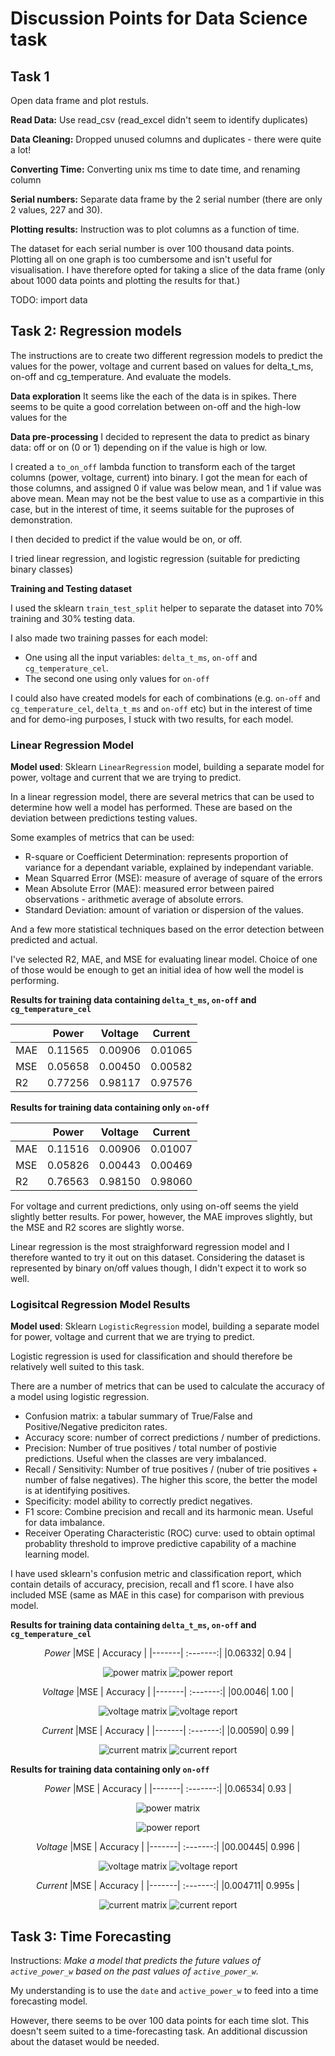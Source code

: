 # Discussion Points for Data Science task

## Task 1 
Open data frame and plot restuls.

**Read Data:**
Use read_csv (read_excel didn't seem to identify duplicates)

**Data Cleaning:** Dropped unused columns and duplicates - there were quite a lot!

**Converting Time:** Converting unix ms time to date time, and renaming column

**Serial numbers:** Separate data frame by the 2 serial number (there are only 2 values, 227 and 30).

**Plotting results:**
Instruction was to plot columns as a function of time.

The dataset for each serial number is over 100 thousand data points. Plotting all on one graph is too cumbersome and isn't useful for visualisation. I have therefore opted for taking a slice of the data frame (only about 1000 data points and plotting the results for that.)

TODO: import data

## Task 2: Regression models

The instructions are to create two different regression models to predict the values for the power, voltage and current based on values for delta_t_ms, on-off and cg_temperature. And evaluate the models.

**Data exploration**
It seems like the each of the data is in spikes. There seems to be quite a good correlation between on-off and the high-low values for the 

**Data pre-processing**
I decided to represent the data to predict as binary data: off or on (0 or 1) depending on if the value is high or low. 

I created a `to_on_off` lambda function to transform each of the target columns (power, voltage, current) into binary. I got the mean for each of those columns, and assigned 0 if value was below mean, and 1 if value was above mean. Mean may not be the best value to use as a compartivie in this case, but in the interest of time, it seems suitable for the puproses of demonstration.

I then decided to predict if the value would be on, or off. 

I tried linear regression, and logistic regression (suitable for predicting binary classes)

**Training and Testing dataset**

I used the sklearn `train_test_split` helper to separate the dataset into 70% training and 30% testing data.

I also made two training passes for each model: 
* One using all the input variables: `delta_t_ms`, `on-off` and `cg_temperature_cel`.
* The second one using only values for `on-off` 

I could also have created models for each of combinations (e.g. `on-off` and `cg_temperature_cel`, `delta_t_ms` and `on-off` etc) but in the interest of time and for demo-ing purposes, I stuck with two results, for each model.

### Linear Regression Model

**Model used**: Sklearn `LinearRegression` model, building a separate model for power, voltage and current that we are trying to predict.


In a linear regression model, there are several metrics that can be used to determine how well a model has performed. These are based on the deviation between predictions testing values.

Some examples of metrics that can be used:
* R-square or Coefficient Determination: represents proportion of variance for a dependant variable, explained by independant variable. 
* Mean Squarred Error (MSE): measure of average of square of the errors
* Mean Absolute Error (MAE): measured error between paired observations - arithmetic average of absolute errors.
* Standard Deviation: amount of variation or dispersion of the values.

And a few more statistical techniques based on the error detection between predicted and actual.

I've selected R2, MAE, and MSE for evaluating linear model. Choice of one of those would be enough to get an initial idea of how well the model is performing.

**Results for training data containing `delta_t_ms`, `on-off` and `cg_temperature_cel`**

<center>

|       |   Power   | Voltage | Current |
|-------| :-------: | ----    | --- |
|MAE |0.11565  | 0.00906 | 0.01065 |
|MSE |0.05658  | 0.00450 | 0.00582 |
|R2  |0.77256  | 0.98117 | 0.97576 |
</center>

**Results for training data containing only `on-off`**
<center>


|       |   Power   | Voltage | Current |
|-------| :-------: | ----    | --- |
|MAE |0.11516  | 0.00906 | 0.01007 |
|MSE |0.05826  | 0.00443 | 0.00469 |
|R2  |0.76563  | 0.98150 | 0.98060 |
</center>

For voltage and current predictions, only using on-off seems the yield slightly better results. For power, however, the MAE improves slightly, but the MSE and R2 scores are slightly worse.

Linear regression is the most straighforward regression model and I therefore wanted to try it out on this dataset. Considering the dataset is represented by binary on/off values though, I didn't expect it to work so well.

### Logisitcal Regression Model Results

**Model used**: Sklearn `LogisticRegression` model, building a separate model for power, voltage and current that we are trying to predict.

Logistic regression is used for classification and should therefore be relatively well suited to this task.

There are a number of metrics that can be used to calculate the accuracy of a model using logistic regression.
* Confusion matrix: a tabular summary of True/False and Positive/Negative prediciton rates.
* Accuracy score: number of correct predictions / number of predictions.
* Precision: Number of true positives / total number of postivie predictions. Useful when the classes are very imbalanced.
* Recall / Sensitivity: Number of true positives / (nuber of trie positives + number of false negatives). The higher this score, the better the model is at identifying positives.
* Specificity: model ability to correctly predict negatives.
* F1 score: Combine precision and recall and its harmonic mean. Useful for data imbalance.
* Receiver Operating Characteristic (ROC) curve: used to obtain optimal probablity threshold to improve predictive capability of a machine learning model.

I have used sklearn's confusion metric and classification report, which contain details of accuracy, precision, recall and f1 score. I have also included MSE (same as MAE in this case) for comparison with previous model.

**Results for training data containing `delta_t_ms`, `on-off` and `cg_temperature_cel`**

<center>

*Power*
|MSE    | Accuracy |
|-------| :-------:| 
|0.06332| 0.94     | 


![power matrix](plots/cnf_matrix_power_all.png)
![power report](plots/class_power_all.png)


*Voltage*
|MSE    | Accuracy |
|-------| :-------:| 
|00.0046| 1.00     | 


![voltage matrix](plots/cnf_matrix_voltage_all.png)
![voltage report](plots/class_voltage_all.png)


*Current*
|MSE    | Accuracy |
|-------| :-------:| 
|0.00590| 0.99     | 


![current matrix](plots/cnf_matrix_current_all.png)
![current report](plots/class_current_all.png)
</center>

**Results for training data containing only `on-off`**


<center>

*Power*
|MSE    | Accuracy |
|-------| :-------:| 
|0.06534| 0.93     | 



![power matrix](plots/cnf_matrix_power_on-off.png)

![power report](plots/class_power_on-off.png)


*Voltage*
|MSE    | Accuracy |
|-------| :-------:| 
|00.00445| 0.996     | 



![voltage matrix](plots/cnf_matrix_voltage_on-off.png)
![voltage report](plots/class_voltage_on-off.png)


*Current*
|MSE    | Accuracy |
|-------| :-------:| 
|0.004711| 0.995s    | 


![current matrix](plots/cnf_matrix_current_on-off.png)
![current report](plots/class_current_on-off.png)
</center>


## Task 3: Time Forecasting

Instructions:
*Make a model that predicts the future values of `active_power_w` based on the past values of `active_power_w`.*

My understanding is to use the `date` and `active_power_w` to feed into a time forecasting model.

However, there seems to be over 100 data points for each time slot. This doesn't seem suited to a time-forecasting task. An additional discussion about the dataset would be needed.